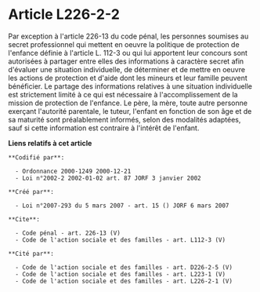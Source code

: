# Article L226-2-2

Par exception à l'article 226-13 du code pénal, les personnes soumises au secret professionnel qui mettent en oeuvre la
politique de protection de l'enfance définie à l'article L. 112-3 ou qui lui apportent leur concours sont autorisées à
partager entre elles des informations à caractère secret afin d'évaluer une situation individuelle, de déterminer et de
mettre en oeuvre les actions de protection et d'aide dont les mineurs et leur famille peuvent bénéficier. Le partage des
informations relatives à une situation individuelle est strictement limité à ce qui est nécessaire à l'accomplissement de la
mission de protection de l'enfance. Le père, la mère, toute autre personne exerçant l'autorité parentale, le tuteur, l'enfant
en fonction de son âge et de sa maturité sont préalablement informés, selon des modalités adaptées, sauf si cette information
est contraire à l'intérêt de l'enfant.

**Liens relatifs à cet article**

	**Codifié par**:

	  - Ordonnance 2000-1249 2000-12-21
	  - Loi n°2002-2 2002-01-02 art. 87 JORF 3 janvier 2002

	**Créé par**:

	  - Loi n°2007-293 du 5 mars 2007 - art. 15 () JORF 6 mars 2007

	**Cite**:

	  - Code pénal - art. 226-13 (V)
	  - Code de l'action sociale et des familles - art. L112-3 (V)

	**Cité par**:

	  - Code de l'action sociale et des familles - art. D226-2-5 (V)
	  - Code de l'action sociale et des familles - art. L223-1 (V)
	  - Code de l'action sociale et des familles - art. L226-2-1 (V)
